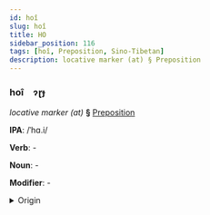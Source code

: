 ```yaml
---
id: hoî
slug: hoî
title: HO
sidebar_position: 116
tags: [hoî, Preposition, Sino-Tibetan]
description: locative marker (at) § Preposition
---
```


### hoî&emsp;<span kind="abugida">ɂɽɟ</span>

*locative marker (at)* **§** [Preposition](../../tags/Preposition)

**IPA**: /ˈhɑ.i/

**Verb**: -

**Noun**: -

**Modifier**: -

<details>
    <summary>Origin</summary>
    Cantonese 喺 hai <br/>
    <em>Sino-Tibetan Language Family</em>
</details>